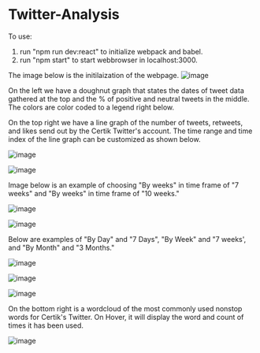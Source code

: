 # Twitter-Analysis

To use:
1. run "npm run dev:react" to initialize webpack and babel.
2. run "npm start" to start webbrowser in localhost:3000.

The image below is the initilaization of the webpage. 
![image](https://user-images.githubusercontent.com/24627529/131576501-c7e503e7-882f-4c87-9dcf-deb9b281a34a.png)

On the left we have a doughnut graph that states the dates of tweet data gathered at the top and the % of positive and neutral tweets in the middle. The colors are color coded to a legend right below. 

On the top right we have a line graph of the number of tweets, retweets, and likes send out by the Certik Twitter's account. The time range and time index of the line graph can be customized as shown below. 

![image](https://user-images.githubusercontent.com/24627529/131576897-1f507853-4dd3-4e06-a125-2786f2c074ee.png)

![image](https://user-images.githubusercontent.com/24627529/131576938-d6911f56-3ee4-4f04-bf89-13cc1448a4fb.png)

Image below is an example of choosing "By weeks" in time frame of "7 weeks" and "By weeks" in time frame of "10 weeks." 

![image](https://user-images.githubusercontent.com/24627529/131577048-2c7cdce4-c48f-44bb-95cc-1777dd8eaebe.png)

![image](https://user-images.githubusercontent.com/24627529/131577098-e8acc3c3-70f0-4bd1-9ef0-9ecba3240f77.png)

Below are examples of "By Day" and "7 Days", "By Week" and "7 weeks', and  "By Month" and "3 Months."

![image](https://user-images.githubusercontent.com/24627529/131577229-b0cd2ea3-caae-48fb-bf2e-f7a38c366721.png)

![image](https://user-images.githubusercontent.com/24627529/131577267-cbb6d21d-b156-4b3f-bb72-df296aa3495f.png)

![image](https://user-images.githubusercontent.com/24627529/131577287-8668179c-d310-4a95-9bb7-34ca6b93db18.png)

On the bottom right is a wordcloud of the most commonly used nonstop words for Certik's Twitter. On Hover, it will display the word and count of times it has been used.

![image](https://user-images.githubusercontent.com/24627529/131577435-1933d3d7-1665-46ae-9fea-17317fff0982.png)

